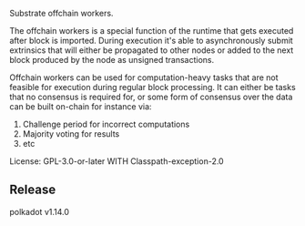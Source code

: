 Substrate offchain workers.

The offchain workers is a special function of the runtime that
gets executed after block is imported. During execution
it's able to asynchronously submit extrinsics that will either
be propagated to other nodes or added to the next block
produced by the node as unsigned transactions.

Offchain workers can be used for computation-heavy tasks
that are not feasible for execution during regular block processing.
It can either be tasks that no consensus is required for,
or some form of consensus over the data can be built on-chain
for instance via:
1. Challenge period for incorrect computations
2. Majority voting for results
3. etc

License: GPL-3.0-or-later WITH Classpath-exception-2.0


## Release

polkadot v1.14.0
